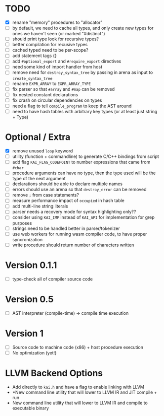 # TODO
- [x] rename "memory" procedures to "allocator"
- [ ] by default, we need to cache all types, and only create new types for ones we haven't seen (or marked "#distinct")
- [ ] should print type look for recursive types?
- [ ] better compilation for recusive types
- [ ] cached typed need to be per-scope?
- [ ] add statement tags {}
- [ ] add `#optional_export` and `#require_export` directives
- [ ] need some kind of import handler from host
- [ ] remove need for `destroy_syntax_tree` by passing in arena as input to `create_syntax_tree`
- [ ] rename `EXPR_ARRAY` to `EXPR_ARRAY_TYPE`
- [ ] fix parser so that `#array` and `#map` can be removed
- [ ] fix nested constant declarations
- [ ] fix crash on circular dependencies on types
- [ ] need a flag to tell `compile_program` to keep the AST around
- [ ] need to have hash tables with arbitrary key types (or at least just string + Type)

# Optional / Extra
- [x] remove unused `loop` keyword
- [ ] utility (function + commandline) to generate C/C++ bindings from script
- [ ] add flag `KAI_FLAG_CODEPOINT` to number expressions that came from `#char`
- [ ] procedure arguments can have no type, then the type used will be the type of the next argument
- [ ] declarations should be able to declare multiple names
- [ ] errors should use an arena so that `destroy_error` can be removed
- [ ] remove `;` from case statements?
- [ ] measure performance impact of `occupied` in hash table
- [ ] add multi-line string literals
- [ ] parser needs a recovery mode for syntax highlighting only??
- [ ] consider using `KAI_IMP` instead of `KAI_API` for implementation for grep purposes
- [ ] strings need to be handled better in parser/tokenizer
- [ ] use web workers for running wasm compiler code, to have proper syncronization
- [ ] write procedure should return number of characters written

# Version 0.1.1
- [ ] type-check all of compiler source code

# Version 0.5
- [ ] AST interpreter (compile-time) -> compile time execution

# Version 1
- [ ] Source code to machine code (x86) + host procedure execution
- [ ] No optimization (yet!)

# LLVM Backend Options
- Add directly to `kai.h` and have a flag to enable linking with LLVM
- *New command line utility that will lower to LLVM IR and JIT compile + run
- New command line utility that will lower to LLVM IR and compile to executable binary
